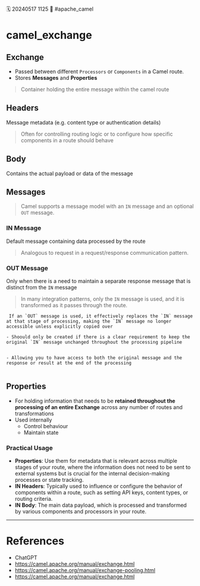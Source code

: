 🗓️ 20240517 1125
📎 #apache_camel 

# camel_exchange
## Exchange
- Passed between different `Processors` or `Components` in a Camel route.
- Stores **Messages** and **Properties**

> Container holding the entire message within the camel route
 
## Headers
Message metadata (e.g. content type or authentication details)
> Often for controlling routing logic or to configure how specific components in a route should behave
## Body
Contains the actual payload or data of the message
## Messages
> Camel supports a message model with an `IN` message and an optional `OUT` message.
### IN Message
Default message containing data processed by the route
> Analogous to request in a request/response communication pattern.

### OUT Message
Only when there is a need to maintain a separate response message that is distinct from the `IN` message
 > In many integration patterns, only the `IN` message is used, and it is transformed as it passes through the route.

```ad-note
 If an `OUT` message is used, it effectively replaces the `IN` message at that stage of processing, making the `IN` message no longer accessible unless explicitly copied over
 
- Shoould only be created if there is a clear requirement to keep the original `IN` message unchanged throughout the processing pipeline


- Allowing you to have access to both the original message and the response or result at the end of the processing


```

## Properties
- For holding information that needs to be **retained throughout the processing of an entire Exchange** across any number of routes and transformations
- Used internally
	- Control behaviour
	- Maintain state

### Practical Usage
- **Properties**: Use them for metadata that is relevant across multiple stages of your route, where the information does not need to be sent to external systems but is crucial for the internal decision-making processes or state tracking.
- **IN Headers**: Typically used to influence or configure the behavior of components within a route, such as setting API keys, content types, or routing criteria.
- **IN Body**: The main data payload, which is processed and transformed by various components and processors in your route.

---

# References
- ChatGPT
- https://camel.apache.org/manual/exchange.html
- https://camel.apache.org/manual/exchange-pooling.html
- https://camel.apache.org/manual/exchange.html